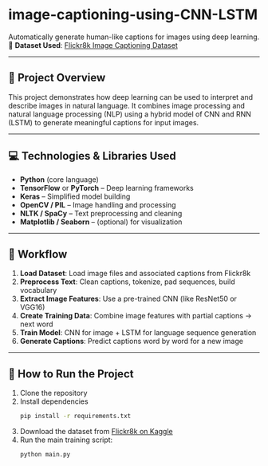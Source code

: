 # image-captioning-using-CNN-LSTM

Automatically generate human-like captions for images using deep learning.  
📁 **Dataset Used**: [Flickr8k Image Captioning Dataset](https://www.kaggle.com/datasets/adityajn105/flickr8k)

---

## 📌 Project Overview

This project demonstrates how deep learning can be used to interpret and describe images in natural language. It combines image processing and natural language processing (NLP) using a hybrid model of CNN and RNN (LSTM) to generate meaningful captions for input images.

---

## 💻 Technologies & Libraries Used

- **Python** (core language)
- **TensorFlow** or **PyTorch** – Deep learning frameworks  
- **Keras** – Simplified model building  
- **OpenCV / PIL** – Image handling and processing  
- **NLTK / SpaCy** – Text preprocessing and cleaning  
- **Matplotlib / Seaborn** – (optional) for visualization  

---

## 🔄 Workflow

1. **Load Dataset**: Load image files and associated captions from Flickr8k
2. **Preprocess Text**: Clean captions, tokenize, pad sequences, build vocabulary
3. **Extract Image Features**: Use a pre-trained CNN (like ResNet50 or VGG16)
4. **Create Training Data**: Combine image features with partial captions → next word
5. **Train Model**: CNN for image + LSTM for language sequence generation
6. **Generate Captions**: Predict captions word by word for a new image

---

## 🚀 How to Run the Project

1. Clone the repository  
2. Install dependencies  
   ```bash
   pip install -r requirements.txt
   ```
3. Download the dataset from [Flickr8k on Kaggle](https://www.kaggle.com/datasets/adityajn105/flickr8k)  
4. Run the main training script:  
   ```bash
   python main.py
   ```

